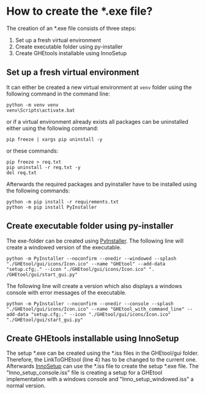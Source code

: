 # How to create the *.exe file?

The creation of an *.exe file consists of three steps:

1. Set up a fresh virtual environment
2. Create executable folder using py-installer
3. Create GHEtools installable using InnoSetup

## Set up a fresh virtual environment

It can either be created a new virtual environment at `venv` folder using the following command in the command line:

```
python -m venv venv
venv\Scripts\activate.bat
```

or if a virtual environment already exists all packages can be uninstalled either using the following command:

```
pip freeze | xargs pip uninstall -y
```

or these commands:

```
pip freeze > req.txt
pip uninstall -r req.txt -y
del req.txt
```
Afterwards the required packages and pyinstaller have to be installed using the following commands:

```
python -m pip install -r requirements.txt
python -m pip install PyInstaller
```

## Create executable folder using py-installer

The exe-folder can be created using [PyInstaller](https://pyinstaller.org/en/stable/). The following line will create a windowed version of the executable.

```
python -m PyInstaller --noconfirm --onedir --windowed --splash "./GHEtool/gui/icons/Icon.ico" --name "GHEtool" --add-data "setup.cfg;." --icon "./GHEtool/gui/icons/Icon.ico" ".
/GHEtool/gui/start_gui.py"
```
The following line will create a version which also displays a windows console with error messages of the executable. 
``` 
python -m PyInstaller --noconfirm --onedir --console --splash "./GHEtool/gui/icons/Icon.ico" --name "GHEtool_with_command_line" --add-data "setup.cfg;." --icon "./GHEtool/gui/icons/Icon.ico" "./GHEtool/gui/start_gui.py"
```

## Create GHEtools installable using InnoSetup

The setup *.exe can be created using the *.iss files in the GHEtool/gui folder. Therefore, the LinkToGHEtool (line 4) has to be changed to the current one. 
Afterwards [InnoSetup](http://www.innosetup.org/) can use the *.iss file to create the setup *.exe file. 
The "Inno_setup_console.iss" file is creating a setup for a GHEtool implementation with a windows console and "Inno_setup_windowed.iss" a normal version. 
